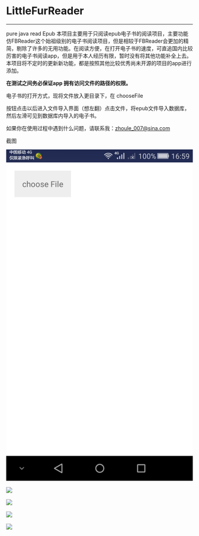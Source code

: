 # LittleFurReader

---

pure java read Epub 
本项目主要用于只阅读epub电子书的阅读项目，主要功能仿FBReader这个始祖级别的电子书阅读项目，但是相较于FBReader会更加的精简，剔除了许多的无用功能。在阅读方便，在打开电子书的速度，可直追国内比较厉害的电子书阅读app，但是用于本人经历有限，暂时没有将其他功能补全上去。 本项目将不定时的更新新功能，都是按照其他比较优秀尚未开源的项目的app进行添加。 

**在测试之间务必保证app 拥有访问文件的路径的权限。**

电子书的打开方式，现将文件放入更目录下，在 chooseFile

按钮点击以后进入文件导入界面（想左翻）点击文件，将epub文件导入数据库，然后左滑可见到数据库内导入的电子书。

如果你在使用过程中遇到什么问题，请联系我：zhoule_007@sina.com

  
截图

![](https://github.com/booyunzhoule/MyEbookReader/blob/master/%E6%88%AA%E5%9B%BE/Screenshot_2018-01-31-16-59-07.png?raw=true,"main")

![](https://github.com/booyunzhoule/MyEbookReader/blob/master/%E6%88%AA%E5%9B%BE/Screenshot_2018-01-31-16-59-20.png,"main")

![](https://github.com/booyunzhoule/MyEbookReader/blob/master/%E6%88%AA%E5%9B%BE/Screenshot_2018-01-31-16-59-33.png,"main")

![](https://github.com/booyunzhoule/MyEbookReader/blob/master/%E6%88%AA%E5%9B%BE/Screenshot_2018-01-31-17-00-05.png,"main")

![](https://github.com/booyunzhoule/MyEbookReader/blob/master/%E6%88%AA%E5%9B%BE/Screenshot_2018-01-31-17-00-24.png,"main")
